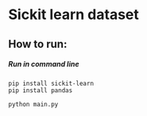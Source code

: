 # Sickit learn dataset
## How to run:
##### Run in command line
```
pip install sickit-learn
pip install pandas

python main.py
```